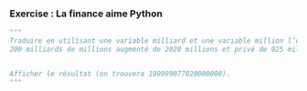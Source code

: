 ### Exercise : La finance aime Python

```py
"""
Traduire en utilisant une variable milliard et une variable million l’opération suivante :
200 milliards de millions augmenté de 2020 millions et privé de 925 milliards.


Afficher le résultat (on trouvera 199999077020000000).
"""

```